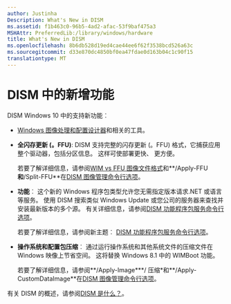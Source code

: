 ```yaml
---
author: Justinha
Description: What's New in DISM
ms.assetid: f1b463c0-96b5-4ad2-afac-53f9baf475a3
MSHAttr: PreferredLib:/library/windows/hardware
title: What's New in DISM
ms.openlocfilehash: 8b6db528d19ed4cae44ee6f62f3538bcd526a63c
ms.sourcegitcommit: d33e870dc4850bf0ea47fdae0d163b04c1c90f15
translationtype: MT
---
```

# <a name="whats-new-in-dism"></a>DISM 中的新增功能


DISM Windows 10 中的支持新功能︰

-   [Windows 图像处理和配置设计器](https://msdn.microsoft.com/library/windows/hardware/dn916113)和相关的工具。

-   **全闪存更新 (。FFU)**: DISM 支持完整的闪存更新 (。FFU) 格式，它捕获应用整个驱动器，包括分区信息。 这样可使部署更快、 更方便。

    若要了解详细信息，请参阅[WIM vs FFU 图像文件格式](wim-vs-ffu-image-file-formats.md)和**/Apply-FFU**和**/Split-FFU**在[DISM 图像管理命令行选项](dism-image-management-command-line-options-s14.md)。

-   **功能**︰ 这个新的 Windows 程序包类型允许您无需指定版本请求.NET 或语言等服务。 使用 DISM 搜索类似 Windows Update 或您公司的服务器来查找并安装最新版本的多个源。 有关详细信息，请参阅[DISM 功能程序包服务命令行选项](dism-capabilities-package-servicing-command-line-options.md)。

    若要了解详细信息，请参阅新主题︰ [DISM 功能程序包服务命令行选项](dism-capabilities-package-servicing-command-line-options.md)。

-   **操作系统和配置包压缩**︰ 通过运行操作系统和其他系统文件的压缩文件在 Windows 映像上节省空间。 这将替换 Windows 8.1 中的 WIMBoot 功能。

    若要了解详细信息，请参阅**/Apply-Image***/ 压缩*和**/Apply-CustomDataImage**在[DISM 图像管理命令行选项](dism-image-management-command-line-options-s14.md)。

有关 DISM 的概述，请参阅[DISM 是什么？](what-is-dism.md)。

 

 





